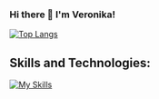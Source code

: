 ### Hi there 👋 I'm Veronika!

<!--
**nika-sergeeva/nika-sergeeva** is a ✨ _special_ ✨ repository because its `README.md` (this file) appears on your GitHub profile.

Here are some ideas to get you started:

- 🔭 I’m currently working on ...
- 🌱 I’m currently learning ...
- 👯 I’m looking to collaborate on ...
- 🤔 I’m looking for help with ...
- 💬 Ask me about ...
- 📫 How to reach me: ...
- 😄 Pronouns: ...
- ⚡ Fun fact: ...
-->
[![Top Langs](https://github-readme-stats.vercel.app/api/top-langs/?username=nika-sergeeva&theme=dark&layout=compact&count_private=true)](https://github.com/nika-sergeeva/github-readme-stats)

## Skills and Technologies:

<p>
  
  [![My Skills](https://skills.thijs.gg/icons?i=js,html,css,react,tailwind,redux,react-router)](https://skills.thijs.gg)

<!-- <img alt="JavaScript" src="https://img.shields.io/badge/JavaScript-F7DF1E?logo=javascript&logoColor=white&style=flat" />

<img alt="React" src="https://img.shields.io/badge/React-61DAFB?logo=react&logoColor=white&style=flat" />

<img alt="Redux" src="https://img.shields.io/badge/Redux-764BC?logo=redux&logoColor=white&style=flat" />

<img alt="HTML" src="https://img.shields.io/badge/HTML-E34F26?logo=html5&logoColor=white&style=flat" />

<img alt="CSS" src="https://img.shields.io/badge/CSS-1572B6?logo=css3&logoColor=white&style=flat" /> -->

</p>
